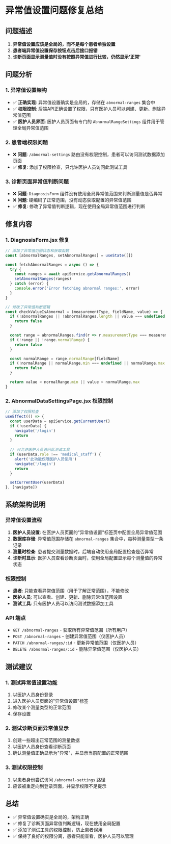# 异常值设置问题修复总结

## 问题描述
1. **异常值设置应该是全局的，而不是每个患者单独设置**
2. **患者端异常值设置保存按钮点击后接口报错**
3. **诊断页面显示测量值时没有按照异常值进行比较，仍然显示'正常'**

## 问题分析

### 1. 异常值设置架构
- ✅ **正确实现**: 异常值设置确实是全局的，存储在 `abnormal-ranges` 集合中
- ✅ **权限控制**: 后端API正确设置了权限，只有医护人员可以创建、更新、删除异常值范围
- ✅ **医护人员界面**: 医护人员页面有专门的 `AbnormalRangeSettings` 组件用于管理全局异常值范围

### 2. 患者端权限问题
- ❌ **问题**: `/abnormal-settings` 路由没有权限控制，患者可以访问测试数据添加页面
- ✅ **修复**: 添加了权限检查，只允许医护人员访问此测试工具

### 3. 诊断页面异常值判断问题
- ❌ **问题**: `DiagnosisForm` 组件没有使用全局异常值范围来判断测量值是否异常
- ❌ **问题**: 硬编码了正常范围，没有动态获取配置的异常值范围
- ✅ **修复**: 修改了异常值判断逻辑，现在使用全局异常值范围进行判断

## 修复内容

### 1. DiagnosisForm.jsx 修复
```javascript
// 添加了异常值范围状态和获取函数
const [abnormalRanges, setAbnormalRanges] = useState([])

const fetchAbnormalRanges = async () => {
  try {
    const ranges = await apiService.getAbnormalRanges()
    setAbnormalRanges(ranges)
  } catch (error) {
    console.error('Error fetching abnormal ranges:', error)
  }
}

// 修改了异常值判断逻辑
const checkValueIsAbnormal = (measurementType, fieldName, value) => {
  if (!abnormalRanges || !abnormalRanges.length || value === undefined || value === null) {
    return false
  }

  const range = abnormalRanges.find(r => r.measurementType === measurementType)
  if (!range || !range.normalRange) {
    return false
  }

  const normalRange = range.normalRange[fieldName]
  if (!normalRange || normalRange.min === undefined || normalRange.max === undefined) {
    return false
  }

  return value < normalRange.min || value > normalRange.max
}
```

### 2. AbnormalDataSettingsPage.jsx 权限控制
```javascript
// 添加了权限检查
useEffect(() => {
  const userData = apiService.getCurrentUser()
  if (!userData) {
    navigate('/login')
    return
  }
  
  // 只允许医护人员访问此测试工具
  if (userData.role !== 'medical_staff') {
    alert('此功能仅限医护人员使用')
    navigate('/login')
    return
  }

  setCurrentUser(userData)
}, [navigate])
```

## 系统架构说明

### 异常值设置流程
1. **医护人员设置**: 在医护人员页面的"异常值设置"标签页中配置全局异常值范围
2. **数据库存储**: 异常值范围存储在 `abnormal-ranges` 集合中，每种测量类型一条记录
3. **测量时检查**: 患者提交测量数据时，后端自动使用全局配置检查是否异常
4. **诊断时显示**: 医护人员查看诊断页面时，使用全局配置显示每个测量值的异常状态

### 权限控制
- **患者**: 只能查看异常值范围（用于了解正常范围），不能修改
- **医护人员**: 可以查看、创建、更新、删除异常值范围设置
- **测试工具**: 只有医护人员可以访问测试数据添加工具

### API 端点
- `GET /abnormal-ranges` - 获取所有异常值范围（所有用户）
- `POST /abnormal-ranges` - 创建异常值范围（仅医护人员）
- `PATCH /abnormal-ranges/:id` - 更新异常值范围（仅医护人员）
- `DELETE /abnormal-ranges/:id` - 删除异常值范围（仅医护人员）

## 测试建议

### 1. 测试异常值设置功能
1. 以医护人员身份登录
2. 进入医护人员页面的"异常值设置"标签
3. 修改某个测量类型的正常范围
4. 保存设置

### 2. 测试诊断页面异常值显示
1. 创建一些超出正常范围的测量数据
2. 以医护人员身份查看诊断页面
3. 确认测量值正确显示为"异常"，并显示当前配置的正常范围

### 3. 测试权限控制
1. 以患者身份尝试访问 `/abnormal-settings` 路径
2. 应该被重定向到登录页面，并显示权限不足提示

## 总结
- ✅ 异常值设置确实是全局的，架构正确
- ✅ 修复了诊断页面异常值判断逻辑，现在使用全局配置
- ✅ 添加了测试工具的权限控制，防止患者误用
- ✅ 保持了良好的权限分离，患者只能查看，医护人员可以管理 